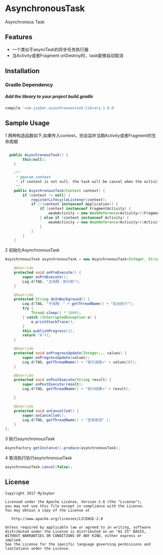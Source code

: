 
# AsynchronousTask
Asynchronous Task


## Features
 - 一个类似于asyncTask的异步任务执行器
 - 当Activity或者Fragment onDestroy时，task能够自动取消

 
## Installation
### Gradle Dependency
#####   Add the library to your project build.gradle
```gradle
compile 'com.joybar.asynchronoustask:library:1.0.8'
```




## Sample Usage

1 两种构造函数如下,如果传入context，则会监听当期Activity或者Fragment的生命周期

```java

  public AsynchronousTask() {
        this(null);
    }

    /**
     * @param context
     * if context is not null, the task will be cancel when the activity onDestroy
     */
    public AsynchronousTask(Context context) {
        if (context != null) {
            registerLifecycleListener(context);
            if (!(context instanceof Application)) {
                if (context instanceof FragmentActivity) {
                    weakActivity = new WeakReference<Activity>((FragmentActivity) context);
                } else if (context instanceof Activity) {
                    weakActivity = new WeakReference<Activity>((Activity) context);
                }
            }
        }
    }

```

2 初始化AsynchronousTask

```java
AsynchronousTask asynchronousTask = new AsynchronousTask<Integer, String>(MainActivity.this) {

    @Override
    protected void onPreExecute() {
        super.onPreExecute();
        Log.d(TAG, "主线程：执行前");
    }

    @Override
    protected String doInBackground() {
        Log.d(TAG, "子线程：" + getThreadName() + "后台执行");
        try {
            Thread.sleep(1 * 1000);
        } catch (InterruptedException e) {
            e.printStackTrace();
        }
        this.publishProgress(1);
        return "A"+1;
    }

    @Override
    protected void onProgressUpdate(Integer... values) {
        super.onProgressUpdate(values);
        Log.d(TAG, getThreadName() + "执行进度=" + values[0]);
    }

    @Override
    protected void onPostExecute(String result) {
        super.onPostExecute(result);
        Log.d(TAG, getThreadName() + "执行结果=" + result);

    }

    @Override
    protected void onCancelled() {
        super.onCancelled();
        Log.d(TAG, getThreadName() + "任务取消" );
    }
};

```
3 执行asynchronousTask

```java
AsyncFactory.getInstance().produce(asynchronousTask);

```
4 取消执行执行asynchronousTask

```java
asynchronousTask.cancel(false);

```
## License

    Copyright 2017 MyJoybar

    Licensed under the Apache License, Version 2.0 (the "License");
    you may not use this file except in compliance with the License.
    You may obtain a copy of the License at

       http://www.apache.org/licenses/LICENSE-2.0

    Unless required by applicable law or agreed to in writing, software
    distributed under the License is distributed on an "AS IS" BASIS,
    WITHOUT WARRANTIES OR CONDITIONS OF ANY KIND, either express or implied.
    See the License for the specific language governing permissions and
    limitations under the License.    
        